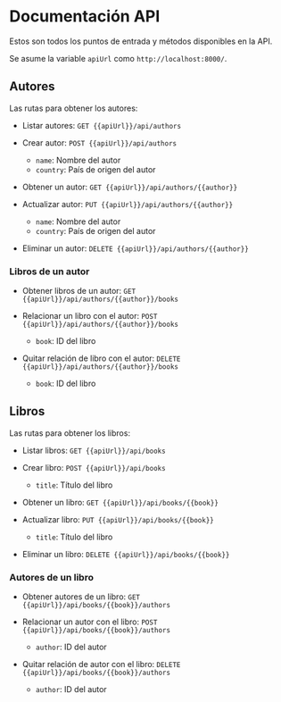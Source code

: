 # Documentación API

Estos son todos los puntos de entrada y métodos disponibles en la API.

Se asume la variable `apiUrl` como `http://localhost:8000/`.

## Autores

Las rutas para obtener los autores:

- Listar autores: `GET {{apiUrl}}/api/authors`

- Crear autor: `POST {{apiUrl}}/api/authors`

  - `name`: Nombre del autor
  - `country`: País de origen del autor

- Obtener un autor: `GET {{apiUrl}}/api/authors/{{author}}`

- Actualizar autor: `PUT {{apiUrl}}/api/authors/{{author}}`

  - `name`: Nombre del autor
  - `country`: País de origen del autor

- Eliminar un autor: `DELETE {{apiUrl}}/api/authors/{{author}}`

### Libros de un autor

- Obtener libros de un autor: `GET {{apiUrl}}/api/authors/{{author}}/books`

- Relacionar un libro con el autor: `POST {{apiUrl}}/api/authors/{{author}}/books`

  - `book`: ID del libro

- Quitar relación de libro con el autor: `DELETE {{apiUrl}}/api/authors/{{author}}/books`

  - `book`: ID del libro

## Libros

Las rutas para obtener los libros:

- Listar libros: `GET {{apiUrl}}/api/books`

- Crear libro: `POST {{apiUrl}}/api/books`

  - `title`: Título del libro

- Obtener un libro: `GET {{apiUrl}}/api/books/{{book}}`

- Actualizar libro: `PUT {{apiUrl}}/api/books/{{book}}`

  - `title`: Título del libro

- Eliminar un libro: `DELETE {{apiUrl}}/api/books/{{book}}`

### Autores de un libro

- Obtener autores de un libro: `GET {{apiUrl}}/api/books/{{book}}/authors`

- Relacionar un autor con el libro: `POST {{apiUrl}}/api/books/{{book}}/authors`

  - `author`: ID del autor

- Quitar relación de autor con el libro: `DELETE {{apiUrl}}/api/books/{{book}}/authors`

  - `author`: ID del autor
